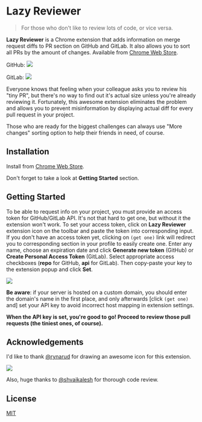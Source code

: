 Lazy Reviewer
==========
> For those who don't like to review lots of code, or vice versa.

**Lazy Reviewer** is a Chrome extension that adds information on merge request diffs to PR section on GitHub and GitLab. It also allows you to sort all PRs by the amount of changes. Available from [Chrome Web Store](https://chrome.google.com/webstore/detail/lazy-reviewer/bhalbgkloajkkfflgafbaghiccfkdknf).

GitHub:
![](http://i.imgur.com/49a67ZP.gif)

GitLab:
![](http://i.imgur.com/6G34p1V.gif)

Everyone knows that feeling when your colleague asks you to review his "tiny PR", but there's no way to find out it's actual size unless you're already reviewing it. Fortunately, this awesome extension eliminates the problem and allows you to prevent misinformation by displaying actual diff for every pull request in your project.

Those who are ready for the biggest challenges can always use "More changes" sorting option to help their friends in need, of course.


Installation
-----

Install from [Chrome Web Store](https://chrome.google.com/webstore/detail/lazy-reviewer/bhalbgkloajkkfflgafbaghiccfkdknf).

Don't forget to take a look at **Getting Started** section.


Getting Started
-----

To be able to request info on your project, you must provide an access token for GitHub/GitLab API. It's not that hard to get one, but without it the extension won't work.
To set your access token, click on **Lazy Reviewer** extension icon on the toolbar and paste the token into corresponding input. If you don't have an access token yet, clicking on `(get one)` link will redirect you to corresponding section in your profile to easily create one. Enter any name, choose an expiration date and click **Generate new token** (GitHub) or **Create Personal Access Token** (GitLab). Select appropriate access checkboxes (**repo** for GitHub, **api** for GitLab). Then copy-paste your key to the extension popup and click **Set**.

![](http://i.imgur.com/IPu1aZK.gif)

**Be aware**: if your server is hosted on a custom domain, you should enter the domain's name in the first place, and only afterwards [click `(get one)` and] set your API key to avoid incorrect host mapping in extension settings.

**When the API key is set, you're good to go! Proceed to review those pull requests (the tiniest ones, of course).**


Acknowledgements
-----
I'd like to thank [@rynarud](https://dribbble.com/rynarud) for drawing an awesome icon for this extension.

![](https://github.com/stasgavrylov/lazy-reviewer/raw/master/icons/lr128.png)

Also, huge thanks to [@shvaikalesh](https://github.com/shvaikalesh) for thorough code review.


License
-----

[MIT](http://opensource.org/licenses/MIT)